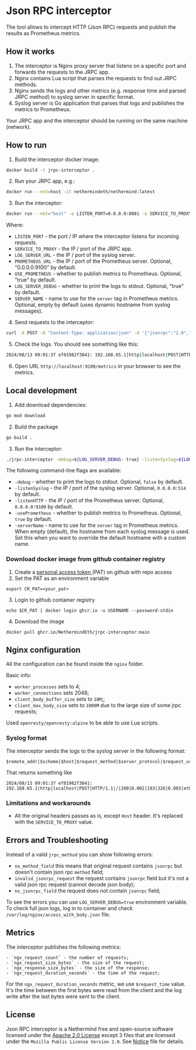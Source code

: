 # Json RPC interceptor

The tool allows to intercept HTTP (Json RPC) requests and publish the results as Prometheus metrics.

## How it works
1. The interceptor is Nginx proxy server that listens on a specific port and forwards the requests to the JRPC app.
2. Nginx contains Lua script that parses the requests to find out JRPC methods.
3. Nginx sends the logs and other metrics (e.g. response time and parsed JRPC method) to syslog server in specific format.
4. Syslog server is Go application that parses that logs and publishes the metrics to Prometheus.

Your JRPC app and the interceptor should be running on the same machine (network).


## How to run
1. Build the interceptor docker image:
```bash
docker build -t jrpc-interceptor .
```
2. Run your JRPC app, e.g.:
```bash
docker run --net=host -it nethermindeth/nethermind:latest
```
3. Run the interceptor:
```bash
docker run --net="host" -e LISTEN_PORT=0.0.0.0:8081 -e SERVICE_TO_PROXY=0.0.0.0:8545 -e LOG_SERVER_URL=0.0.0.0:514 -e SERVER_NAME="" jrpc-interceptor
```

Where:
- `LISTEN_PORT` - the port / IP where the interceptor listens for incoming requests.
- `SERVICE_TO_PROXY` - the IP / port of the JRPC app.
- `LOG_SERVER_URL` - the IP / port of the syslog server.
- `PROMETHEUS_URL` - the IP / port of the Prometheus server. Optional, "0.0.0.0:9100" by default.
- `USE_PROMETHEUS` - whether to publish metrics to Prometheus. Optional, "true" by default.
- `LOG_SERVER_DEBUG` - whether to print the logs to stdout. Optional, "true" by default.
- `SERVER_NAME` - name to use for the `server` tag in Prometheus metrics. Optional, empty by default (uses dynamic hostname from syslog messages).

4. Send requests to the interceptor:
```bash
curl -X POST -H "Content-Type: application/json" -d '{"jsonrpc":"2.0","method":"eth_blockNumber","params":[],"id":1}' http://0.0.0.0:8081
```
5. Check the logs. You should see something like this:
```bash
2024/08/13 09:01:37 ef01982f3841: 192.168.65.1|http|localhost|POST|HTTP/1.1|/|200|0.002|193|326|0.003|eth_blockNumber
```
6. Open URL `http://localhost:9100/metrics` in your browser to see the metrics.

## Local development
1. Add download dependencies:
```bash
go mod download
```
2. Build the package
```bash
go build .
```
3. Run the interceptor:
```bash
./jrpc-interceptor -debug=${LOG_SERVER_DEBUG:-true} -listenSyslog=${LOG_SERVER_URL:-"0.0.0.0:514"} -listenHTTP=${PROMETHEUS_URL:-"0.0.0.0:9100"} -usePrometheus=${USE_PROMETHEUS:-true} -serverName=${SERVER_NAME:-""}
```

The following command-line flags are available:
- `-debug` - whether to print the logs to stdout. Optional, `false` by default.
- `-listenSyslog` - the IP / port of the syslog server. Optional, `0.0.0.0:514` by default.
- `-listenHTTP` - the IP / port of the Prometheus server. Optional, `0.0.0.0:9100` by default.
- `-usePrometheus` - whether to publish metrics to Prometheus. Optional, `true` by default.
- `-serverName` - name to use for the `server` tag in Prometheus metrics. When empty (default), the hostname from each syslog message is used. Set this when you want to override the default hostname with a custom name.

### Download docker image from github container registry

1. Create a [personal access token ](https://github.com/settings/tokens)(PAT) on github with repo access
2. Set the PAT as an environment variable

```
export CR_PAT=<your_pat>
```
3. Login to github container registry

```
echo $CR_PAT | docker login ghcr.io -u USERNAME --password-stdin
```

4. Download the image

```
docker pull ghcr.io/NethermindEth/jrpc-interceptor:main
```

## Nginx configuration
All the configuration can be found inside the `nginx` folder.

Basic info:

- `worker_processes` sets to 4;
- `worker_connections` sets 2048;
- `client_body_buffer_size` sets to `10M`;;
- `client_max_body_size` sets to `1000M` due to the large size of some jrpc requests;

Used `openresty/openresty:alpine` to be able to use Lua scripts.

### Syslog format
The interceptor sends the logs to the syslog server in the following format:
```
$remote_addr|$scheme|$host|$request_method|$server_protocol|$request_uri|$status|$request_time|$request_length|$bytes_sent|$upstream_response_time|$jrpc_method
```
That returns something like
```
2024/08/13 09:01:37 ef01982f3841: 192.168.65.1|http|localhost|POST|HTTP/1.1|/|200|0.002|193|326|0.003|eth_blockNumber
```

### Limitations and workarounds
- All the original headers passes as is, except `Host` header. It's replaced with the `SERVICE_TO_PROXY` value.

## Errors and Troubleshooting
Instead of a valid `jrpc_method` you can show following errors:
- `no_method_field` this means that original request contains `jsonrpc` but doesn't contain json rpc `method` field;
- `invalid_jsonrpc_request` the request contains `jsonrpc` field but it's not a valid json rpc request (cannot decode json body);
- `no_jsonrpc_field` the request does not contain `jsonrpc` field;

To see the errors you can use `LOG_SERVER_DEBUG=true` environment variable. To check full json logs, log in to container and check `/var/log/nginx/access_with_body.json` file.

## Metrics
The interceptor publishes the following metrics:
```
- `ngx_request_count` - the number of requests;
- `ngx_request_size_bytes` - the size of the request;
- `ngx_response_size_bytes` - the size of the response;
- `ngx_request_duration_seconds` - the time of the request;
```
For the `ngx_request_duration_seconds` metric, we use `$request_time` value.
It's the time between the first bytes were read from the client and the log write after the last bytes were sent to the client.


## License
Json RPC interceptor is a Nethermind free and open-source software licensed under the [Apache 2.0 License](https://github.com/NethermindEth/jrpc-interceptor/blob/main/LICENSE) except 3 files that are licensed under the `Mozilla Public License Version 2.0`. See [Notice](https://github.com/NethermindEth/jrpc-interceptor/blob/main/Notice) file for details.